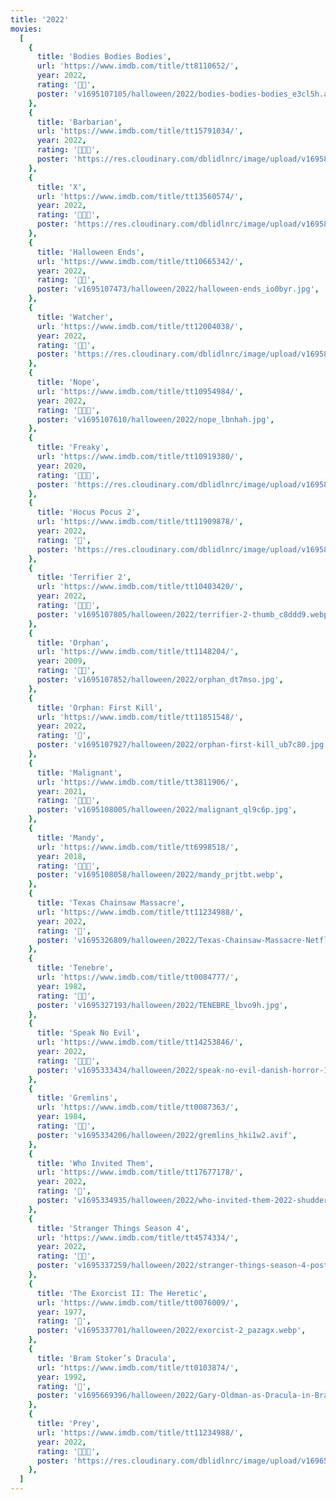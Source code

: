 ```yaml
---
title: '2022'
movies:
  [
    {
      title: 'Bodies Bodies Bodies',
      url: 'https://www.imdb.com/title/tt8110652/',
      year: 2022,
      rating: '🔪🔪',
      poster: 'v1695107105/halloween/2022/bodies-bodies-bodies_e3cl5h.avif',
    },
    {
      title: 'Barbarian',
      url: 'https://www.imdb.com/title/tt15791034/',
      year: 2022,
      rating: '🔪🔪🔪',
      poster: 'https://res.cloudinary.com/dblidlnrc/image/upload/v1695851142/halloween/2022/barbarian_oyh3yq.jpg',
    },
    {
      title: 'X',
      url: 'https://www.imdb.com/title/tt13560574/',
      year: 2022,
      rating: '🔪🔪🔪',
      poster: 'https://res.cloudinary.com/dblidlnrc/image/upload/v1695848659/halloween/2022/x_cbteq3.webp',
    },
    {
      title: 'Halloween Ends',
      url: 'https://www.imdb.com/title/tt10665342/',
      year: 2022,
      rating: '🔪🔪',
      poster: 'v1695107473/halloween/2022/halloween-ends_io0byr.jpg',
    },
    {
      title: 'Watcher',
      url: 'https://www.imdb.com/title/tt12004038/',
      year: 2022,
      rating: '🔪🔪',
      poster: 'https://res.cloudinary.com/dblidlnrc/image/upload/v1695848535/halloween/2022/watcher_gyudup.png',
    },
    {
      title: 'Nope',
      url: 'https://www.imdb.com/title/tt10954984/',
      year: 2022,
      rating: '🔪🔪🔪',
      poster: 'v1695107610/halloween/2022/nope_lbnhah.jpg',
    },
    {
      title: 'Freaky',
      url: 'https://www.imdb.com/title/tt10919380/',
      year: 2020,
      rating: '🔪🔪🔪',
      poster: 'https://res.cloudinary.com/dblidlnrc/image/upload/v1695848729/halloween/2022/freaky_lj46mz.webp',
    },
    {
      title: 'Hocus Pocus 2',
      url: 'https://www.imdb.com/title/tt11909878/',
      year: 2022,
      rating: '🔪',
      poster: 'https://res.cloudinary.com/dblidlnrc/image/upload/v1695848811/halloween/2022/Hocus-Pocus-2-2_evv8cm.webp',
    },
    {
      title: 'Terrifier 2',
      url: 'https://www.imdb.com/title/tt10403420/',
      year: 2022,
      rating: '🔪🔪🔪',
      poster: 'v1695107805/halloween/2022/terrifier-2-thumb_c8ddd9.webp',
    },
    {
      title: 'Orphan',
      url: 'https://www.imdb.com/title/tt1148204/',
      year: 2009,
      rating: '🔪🔪',
      poster: 'v1695107852/halloween/2022/orphan_dt7mso.jpg',
    },
    {
      title: 'Orphan: First Kill',
      url: 'https://www.imdb.com/title/tt11851548/',
      year: 2022,
      rating: '🔪',
      poster: 'v1695107927/halloween/2022/orphan-first-kill_ub7c80.jpg',
    },
    {
      title: 'Malignant',
      url: 'https://www.imdb.com/title/tt3811906/',
      year: 2021,
      rating: '🔪🔪🔪',
      poster: 'v1695108005/halloween/2022/malignant_ql9c6p.jpg',
    },
    {
      title: 'Mandy',
      url: 'https://www.imdb.com/title/tt6998518/',
      year: 2018,
      rating: '🔪🔪🔪',
      poster: 'v1695108058/halloween/2022/mandy_prjtbt.webp',
    },
    {
      title: 'Texas Chainsaw Massacre',
      url: 'https://www.imdb.com/title/tt11234988/',
      year: 2022,
      rating: '🔪',
      poster: 'v1695326809/halloween/2022/Texas-Chainsaw-Massacre-Netflix-2022-Leatherface_qmdwfb.jpg',
    },
    {
      title: 'Tenebre',
      url: 'https://www.imdb.com/title/tt0084777/',
      year: 1982,
      rating: '🔪🔪',
      poster: 'v1695327193/halloween/2022/TENEBRE_lbvo9h.jpg',
    },
    {
      title: 'Speak No Evil',
      url: 'https://www.imdb.com/title/tt14253846/',
      year: 2022,
      rating: '🔪🔪🔪',
      poster: 'v1695333434/halloween/2022/speak-no-evil-danish-horror-1200x900_kfzbbf.jpg',
    },
    {
      title: 'Gremlins',
      url: 'https://www.imdb.com/title/tt0087363/',
      year: 1984,
      rating: '🔪🔪',
      poster: 'v1695334206/halloween/2022/gremlins_hki1w2.avif',
    },
    {
      title: 'Who Invited Them',
      url: 'https://www.imdb.com/title/tt17677178/',
      year: 2022,
      rating: '🔪',
      poster: 'v1695334935/halloween/2022/who-invited-them-2022-shudder-review-1200x675_p11vzp.jpg',
    },
    {
      title: 'Stranger Things Season 4',
      url: 'https://www.imdb.com/title/tt4574334/',
      year: 2022,
      rating: '🔪🔪',
      poster: 'v1695337259/halloween/2022/stranger-things-season-4-poster_vek0fg.webp',
    },
    {
      title: 'The Exorcist II: The Heretic',
      url: 'https://www.imdb.com/title/tt0076009/',
      year: 1977,
      rating: '🔪',
      poster: 'v1695337701/halloween/2022/exorcist-2_pazagx.webp',
    },
    {
      title: 'Bram Stoker’s Dracula',
      url: 'https://www.imdb.com/title/tt0103874/',
      year: 1992,
      rating: '🔪',
      poster: 'v1695669396/halloween/2022/Gary-Oldman-as-Dracula-in-Bram-Stokers-Dracula_p9p6nw.webp',
    },
    {
      title: 'Prey',
      url: 'https://www.imdb.com/title/tt11234988/',
      year: 2022,
      rating: '🔪🔪🔪',
      poster: 'https://res.cloudinary.com/dblidlnrc/image/upload/v1696521802/halloween/2022/prey_tuofml.jpg',
    },
  ]
---
```

